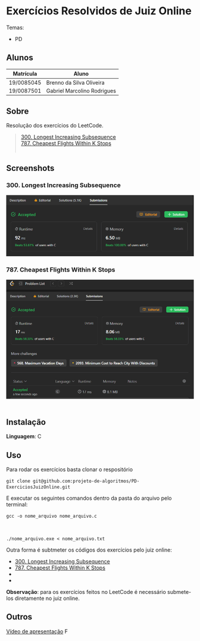 # Exercícios Resolvidos de Juiz Online

Temas:

- PD

## Alunos

| Matrícula  | Aluno                       |
| ---------- | --------------------------- |
| 19/0085045 | Brenno da Silva Oliveira    |
| 19/0087501 | Gabriel Marcolino Rodrigues |

## Sobre

Resolução dos exercícios do LeetCode.

> [300. Longest Increasing Subsequence](https://leetcode.com/problems/longest-increasing-subsequence/)<br> 
> [787. Cheapest Flights Within K Stops](https://leetcode.com/problems/cheapest-flights-within-k-stops/description/)<br> 
> []()<br> 
> []()

## Screenshots

### 300. Longest Increasing Subsequence
![300. Longest Increasing Subsequence](./300/300.png)
### 787. Cheapest Flights Within K Stops
![787. Cheapest Flights Within K Stops](./787/787.PNG)
![]()
![]()

## Instalação

**Linguagem**: C

## Uso

Para rodar os exercícios basta clonar o respositório

    git clone git@github.com:projeto-de-algoritmos/PD-ExerciciosJuizOnline.git

E executar os seguintes comandos dentro da pasta do arquivo pelo terminal:

    gcc -o nome_arquivo nome_arquivo.c

<br>

    ./nome_arquivo.exe < nome_arquivo.txt

Outra forma é subtmeter os códigos dos exercícios pelo juiz online:

- [300. Longest Increasing Subsequence](https://leetcode.com/problems/longest-increasing-subsequence/description/)
- [787. Cheapest Flights Within K Stops](https://leetcode.com/problems/cheapest-flights-within-k-stops/description/)
- []()
- []()


**Observação**: para os exercícios feitos no LeetCode é necessário submete-los diretamente no juiz online. 

## Outros

[Vídeo de apresentação]()
F